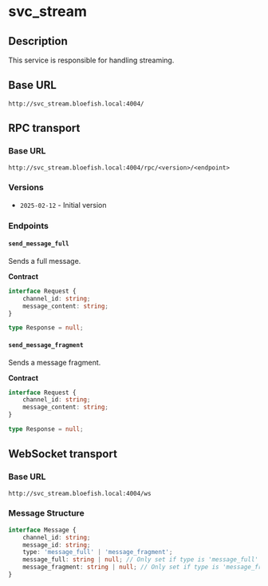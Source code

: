 # svc_stream

## Description

This service is responsible for handling streaming.

## Base URL

`http://svc_stream.bloefish.local:4004/`

## RPC transport

### Base URL

`http://svc_stream.bloefish.local:4004/rpc/<version>/<endpoint>`

### Versions

- `2025-02-12` - Initial version

### Endpoints

#### `send_message_full`

Sends a full message.

**Contract**

```typescript
interface Request {
	channel_id: string;
	message_content: string;
}

type Response = null;
```

#### `send_message_fragment`

Sends a message fragment.

**Contract**

```typescript
interface Request {
	channel_id: string;
	message_content: string;
}

type Response = null;
```

## WebSocket transport

### Base URL

`http://svc_stream.bloefish.local:4004/ws`

### Message Structure

```typescript
interface Message {
	channel_id: string;
	message_id: string;
	type: 'message_full' | 'message_fragment';
	message_full: string | null; // Only set if type is 'message_full'
	message_fragment: string | null; // Only set if type is 'message_fragment'
}
```

